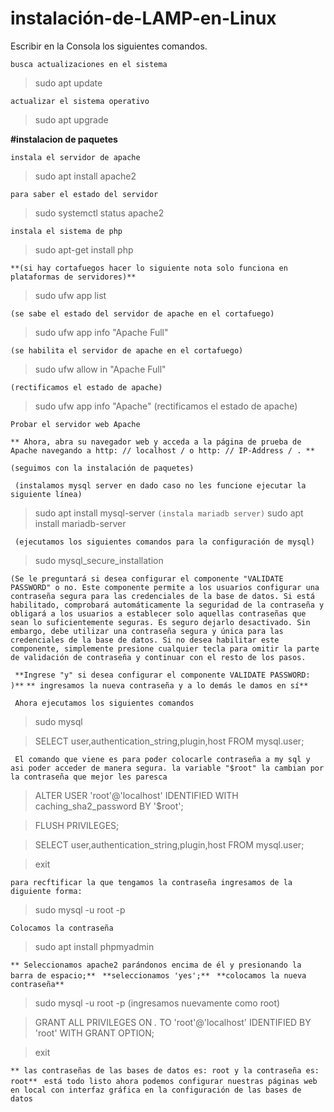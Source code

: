 # instalación-de-LAMP-en-Linux

Escribir en la Consola los siguientes comandos.

```busca actualizaciones en el sistema```
>sudo apt update 

```actualizar el sistema operativo```
>sudo apt upgrade 

**#instalacion de paquetes**

```instala el servidor de apache```
>sudo apt install apache2 

```para saber el estado del servidor```
>sudo systemctl status apache2 

```instala el sistema de php```
>sudo apt-get install php 

```**(si hay cortafuegos hacer lo siguiente nota solo funciona en plataformas de servidores)**```

>sudo ufw app list

```(se sabe el estado del servidor de apache en el cortafuego)```
>sudo ufw app info "Apache Full" 

```(se habilita el servidor de apache en el cortafuego)```
>sudo ufw allow in "Apache Full"

```(rectificamos el estado de apache)```
>sudo ufw app info "Apache" (rectificamos el estado de apache)

``` Probar el servidor web Apache ``` 

```** Ahora, abra su navegador web y acceda a la página de prueba de Apache navegando a http: // localhost / o http: // IP-Address / . **```

``` (seguimos con la instalación de paquetes) ```

``` (instalamos mysql server en dado caso no les funcione ejecutar la siguiente línea)```
>sudo apt install mysql-server 
``` (instala mariadb server) ```
>sudo apt install mariadb-server 

``` (ejecutamos los siguientes comandos para la configuración de mysql)``` 

>sudo mysql_secure_installation

``` (Se le preguntará si desea configurar el componente "VALIDATE PASSWORD" o no. Este componente permite a los usuarios configurar una contraseña segura para las credenciales de la base de datos. Si está habilitado, comprobará automáticamente la seguridad de la contraseña y obligará a los usuarios a establecer solo aquellas contraseñas que sean lo suficientemente seguras. Es seguro dejarlo desactivado. Sin embargo, debe utilizar una contraseña segura y única para las credenciales de la base de datos. Si no desea habilitar este componente, simplemente presione cualquier tecla para omitir la parte de validación de contraseña y continuar con el resto de los pasos. ``` 

``` **Ingrese "y" si desea configurar el componente VALIDATE PASSWORD: )**```
```** ingresamos la nueva contraseña y a lo demás le damos en sí**```

``` Ahora ejecutamos los siguientes comandos``` 

>sudo mysql

>SELECT user,authentication_string,plugin,host FROM mysql.user;

``` El comando que viene es para poder colocarle contraseña a my sql y asi poder acceder de manera segura. la variable "$root" la cambian por la contraseña que mejor les paresca```
>ALTER USER 'root'@'localhost' IDENTIFIED WITH caching_sha2_password BY '$root';

>FLUSH PRIVILEGES;

>SELECT user,authentication_string,plugin,host FROM mysql.user;

>exit

```para recftificar la que tengamos la contraseña ingresamos de la diguiente forma:```

>sudo mysql -u root -p

```Colocamos la contraseña```

>sudo apt install phpmyadmin

```** Seleccionamos apache2 parándonos encima de él y presionando la barra de espacio;**``` 
``` **seleccionamos 'yes';**``` 
``` **colocamos la nueva contraseña**```

>sudo mysql -u root -p (ingresamos nuevamente como root)

>GRANT ALL PRIVILEGES ON *.* TO 'root'@'localhost' IDENTIFIED BY 'root' WITH GRANT OPTION;

>exit

```** las contraseñas de las bases de datos es: root y la contraseña es: root**```
``` está todo listo ahora podemos configurar nuestras páginas web en local con interfaz gráfica en la configuración de las bases de datos``` 
